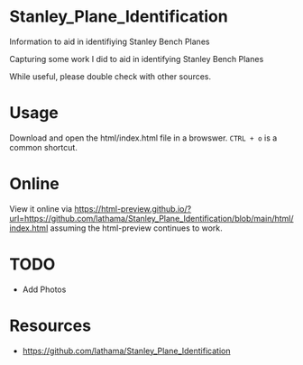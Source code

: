# Stanley_Plane_Identification

Information to aid in identifiying Stanley Bench Planes

Capturing some work I did to aid in identifying Stanley Bench Planes

While useful, please double check with other sources.

# Usage

Download and open the html/index.html file in a browswer. `CTRL + o` is a common shortcut.

# Online

View it online via https://html-preview.github.io/?url=https://github.com/lathama/Stanley_Plane_Identification/blob/main/html/index.html assuming the html-preview continues to work.

# TODO

- Add Photos

# Resources

- https://github.com/lathama/Stanley_Plane_Identification
